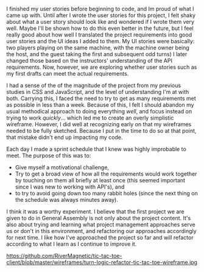 I finished my user stories before beginning to code, and Im proud of what I came up with. Until after I wrote the user stories for this project, I felt shaky about what a user story should look like and wondered if I wrote them very well. Maybe I'll be shown how to do this even better in the future, but I feel really good about how well I translated the project requirements into good user stories and the UI ideas I added to them. My UI stories were basically: two players playing on the same machine, with the machine owner being the host, and the guest taking the first and subsequent odd turns) I later changed those based on the instructors' understanding of the API requirements. Now, however, we are exploring whether user stories such as my first drafts can meet the actual requirements.


I had a sense of the of the magnitude of the project from my previous studies in CSS and JavaScript, and the level of understanding I'm at with both. Carrying this, I faced the need to try to get as many requirements met as possible in less than a week. Because of this, I felt I should abandon my usual methodical approach to doing everything *well*, and focus instead on trying to work *quickly*... which led me to create an overly simplistic wireframe. However, I did well at recognizing early on that my wireframes needed to be fully sketched. Because I put in the time to do so at that point, that mistake didn't end up impacting my code.


Each day I made a sprint schedule that I knew was highly improbable to meet. The purpose of this was to:

- Give myself a motivational challenge,
- Try to get a broad view of how all the requirements would work together by touching on them all briefly at least once (this seemed important since I was new to working with API's), and
- to try to avoid going down too many rabbit holes (since the next thing on the schedule was always minutes away).

I think it was a worthy experiment. I believe that the first project we are given to do in General Assembly is not only about the project content. It's also about trying and learning what project management approaches serve us or don't in this environment, and refactoring our approaches accordingly for next time. I like how I've approached the project so far and will refactor according to what I learn as I continue to improve it.

https://github.com/RiverMagnetic/tic-tac-toe-client/blob/master/wireframes/turn-logic-refactor-tic-tac-toe-wireframe.jpg
